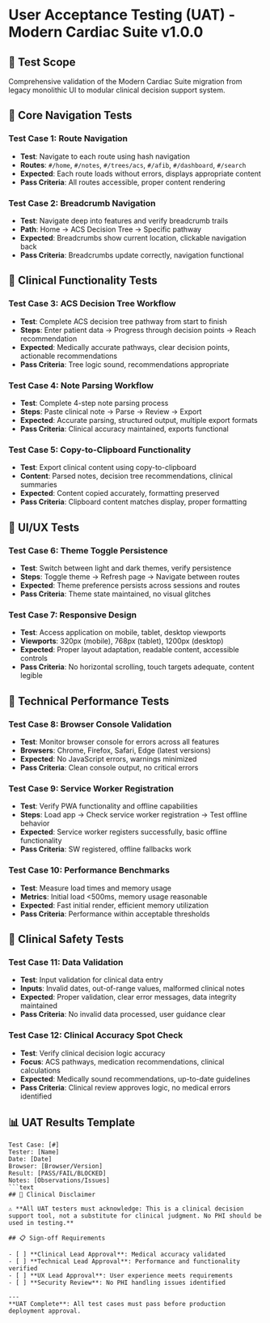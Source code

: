 # User Acceptance Testing (UAT) - Modern Cardiac Suite v1.0.0

## 🎯 Test Scope

Comprehensive validation of the Modern Cardiac Suite migration from legacy monolithic UI to modular clinical decision support system.

## 🧪 Core Navigation Tests

### Test Case 1: Route Navigation

- **Test**: Navigate to each route using hash navigation
- **Routes**: `#/home`, `#/notes`, `#/trees/acs`, `#/afib`, `#/dashboard`, `#/search`
- **Expected**: Each route loads without errors, displays appropriate content
- **Pass Criteria**: All routes accessible, proper content rendering

### Test Case 2: Breadcrumb Navigation

- **Test**: Navigate deep into features and verify breadcrumb trails
- **Path**: Home → ACS Decision Tree → Specific pathway
- **Expected**: Breadcrumbs show current location, clickable navigation back
- **Pass Criteria**: Breadcrumbs update correctly, navigation functional

## 🏥 Clinical Functionality Tests

### Test Case 3: ACS Decision Tree Workflow

- **Test**: Complete ACS decision tree pathway from start to finish
- **Steps**: Enter patient data → Progress through decision points → Reach recommendation
- **Expected**: Medically accurate pathways, clear decision points, actionable recommendations
- **Pass Criteria**: Tree logic sound, recommendations appropriate

### Test Case 4: Note Parsing Workflow

- **Test**: Complete 4-step note parsing process
- **Steps**: Paste clinical note → Parse → Review → Export
- **Expected**: Accurate parsing, structured output, multiple export formats
- **Pass Criteria**: Clinical accuracy maintained, exports functional

### Test Case 5: Copy-to-Clipboard Functionality

- **Test**: Export clinical content using copy-to-clipboard
- **Content**: Parsed notes, decision tree recommendations, clinical summaries
- **Expected**: Content copied accurately, formatting preserved
- **Pass Criteria**: Clipboard content matches display, proper formatting

## 🎨 UI/UX Tests

### Test Case 6: Theme Toggle Persistence

- **Test**: Switch between light and dark themes, verify persistence
- **Steps**: Toggle theme → Refresh page → Navigate between routes
- **Expected**: Theme preference persists across sessions and routes
- **Pass Criteria**: Theme state maintained, no visual glitches

### Test Case 7: Responsive Design

- **Test**: Access application on mobile, tablet, desktop viewports
- **Viewports**: 320px (mobile), 768px (tablet), 1200px (desktop)
- **Expected**: Proper layout adaptation, readable content, accessible controls
- **Pass Criteria**: No horizontal scrolling, touch targets adequate, content legible

## 🔧 Technical Performance Tests

### Test Case 8: Browser Console Validation

- **Test**: Monitor browser console for errors across all features
- **Browsers**: Chrome, Firefox, Safari, Edge (latest versions)
- **Expected**: No JavaScript errors, warnings minimized
- **Pass Criteria**: Clean console output, no critical errors

### Test Case 9: Service Worker Registration

- **Test**: Verify PWA functionality and offline capabilities
- **Steps**: Load app → Check service worker registration → Test offline behavior
- **Expected**: Service worker registers successfully, basic offline functionality
- **Pass Criteria**: SW registered, offline fallbacks work

### Test Case 10: Performance Benchmarks

- **Test**: Measure load times and memory usage
- **Metrics**: Initial load <500ms, memory usage reasonable
- **Expected**: Fast initial render, efficient memory utilization
- **Pass Criteria**: Performance within acceptable thresholds

## 🚨 Clinical Safety Tests

### Test Case 11: Data Validation

- **Test**: Input validation for clinical data entry
- **Inputs**: Invalid dates, out-of-range values, malformed clinical notes
- **Expected**: Proper validation, clear error messages, data integrity maintained
- **Pass Criteria**: No invalid data processed, user guidance clear

### Test Case 12: Clinical Accuracy Spot Check

- **Test**: Verify clinical decision logic accuracy
- **Focus**: ACS pathways, medication recommendations, clinical calculations
- **Expected**: Medically sound recommendations, up-to-date guidelines
- **Pass Criteria**: Clinical review approves logic, no medical errors identified

## 📊 UAT Results Template

````text
Test Case: [#]
Tester: [Name]
Date: [Date]
Browser: [Browser/Version]
Result: [PASS/FAIL/BLOCKED]
Notes: [Observations/Issues]
```text
## 🏥 Clinical Disclaimer

⚠️ **All UAT testers must acknowledge: This is a clinical decision support tool, not a substitute for clinical judgment. No PHI should be used in testing.**

## 📋 Sign-off Requirements

- [ ] **Clinical Lead Approval**: Medical accuracy validated
- [ ] **Technical Lead Approval**: Performance and functionality verified
- [ ] **UX Lead Approval**: User experience meets requirements
- [ ] **Security Review**: No PHI handling issues identified

---
**UAT Complete**: All test cases must pass before production deployment approval.
````
